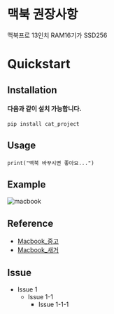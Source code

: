 # 맥북 권장사항 
맥북프로 13인치 RAM16기가 SSD256 


# Quickstart 


## Installation 


#### 다음과 같이 설치 가능합니다. 
```
pip install cat_project 
```

## Usage 
```
print("맥북 바꾸시면 좋아요...")
```

## Example 
![macbook](https://user-images.githubusercontent.com/60166685/106849354-e6cac080-66f5-11eb-91aa-b578014b44f0.jpeg)


## Reference  
* [Macbook_중고](http://dtek.co.kr/product/list.html?cate_no=52, "macbook_중고 link") 
* [Macbook_새거](https://www.coupang.com/vp/products/1650206709?itemId=2811520695&vendorItemId=70801067447&sourceType=CATEGORY&categoryId=497035&isAddedCart=, "macbook_새거 link")



## Issue 
* Issue 1 
  - Issue 1-1
    + Issue 1-1-1

